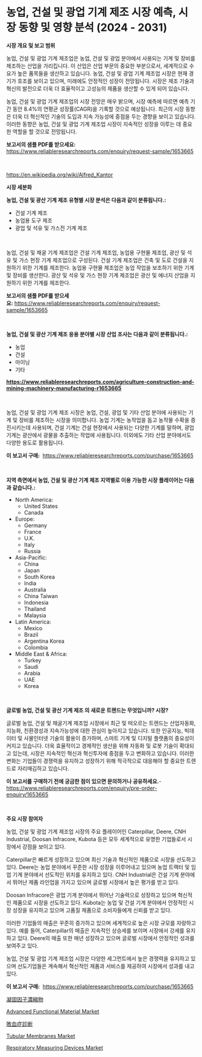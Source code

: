 <p><h1>농업, 건설 및 광업 기계 제조 시장 예측, 시장 동향 및 영향 분석 (2024 - 2031)</h1></p><p><strong>시장 개요 및 보고 범위</strong></p>
<p><p>농업, 건설 및 광업 기계 제조업은 농업, 건설 및 광업 분야에서 사용되는 기계 및 장비를 제조하는 산업을 가리킵니다. 이 산업은 산업 부문의 중요한 부분으로서, 세계적으로 수요가 높은 품목들을 생산하고 있습니다. 농업, 건설 및 광업 기계 제조업 시장은 현재 경기가 호조를 보이고 있으며, 미래에도 안정적인 성장이 전망됩니다. 시장은 제조 기술과 혁신의 발전으로 더욱 더 효율적이고 고성능의 제품을 생산할 수 있게 되어 있습니다. </p><p>농업, 건설 및 광업 기계 제조업의 시장 전망은 매우 밝으며, 시장 예측에 따르면 예측 기간 동안 8.4%의 연평균 성장률(CAGR)을 기록할 것으로 예상됩니다. 최근의 시장 동향은 더욱 더 혁신적인 기술의 도입과 지속 가능성에 중점을 두는 경향을 보이고 있습니다. 이러한 동향은 농업, 건설 및 광업 기계 제조업 시장이 지속적인 성장을 이루는 데 중요한 역할을 할 것으로 전망됩니다.</p></p>
<p><strong>보고서의 샘플 PDF를 받으세요:</strong> <a href="https://www.reliableresearchreports.com/enquiry/request-sample/1653665">https://www.reliableresearchreports.com/enquiry/request-sample/1653665</a></p>
<p>&nbsp;</p>
<p><a href="https://en.wikipedia.org/wiki/Alfred_Kantor">https://en.wikipedia.org/wiki/Alfred_Kantor</a></p>
<p><strong>시장 세분화</strong></p>
<p><strong>농업, 건설 및 광산 기계 제조 유형별 시장 분석은 다음과 같이 분류됩니다.:</strong></p>
<p><ul><li>건설 기계 제조</li><li>농업용 도구 제조</li><li>광업 및 석유 및 가스전 기계 제조</li></ul></p>
<p>&nbsp;</p>
<p><p>농업, 건설 및 채굴 기계 제조업은 건설 기계 제조업, 농업용 구현물 제조업, 광산 및 석유 및 가스 현장 기계 제조업으로 구성된다. 건설 기계 제조업은 건축 및 도로 건설을 지원하기 위한 기계를 제조한다. 농업용 구현물 제조업은 농업 작업을 보조하기 위한 기계 및 장비를 생산한다. 광산 및 석유 및 가스 현장 기계 제조업은 광산 및 에너지 산업을 지원하기 위한 기계를 제조한다.</p></p>
<p><strong>보고서의 샘플 PDF를 받으세요:</strong>&nbsp;<a href="https://www.reliableresearchreports.com/enquiry/request-sample/1653665">https://www.reliableresearchreports.com/enquiry/request-sample/1653665</a></p>
<p>&nbsp;</p>
<p><strong> 농업, 건설 및 광산 기계 제조 응용 분야별 시장 산업 조사는 다음과 같이 분류됩니다.:</strong></p>
<p><ul><li>농업</li><li>건설</li><li>마이닝</li><li>기타</li></ul></p>
<p><strong><a href="https://www.reliableresearchreports.com/agriculture-construction-and-mining-machinery-manufacturing-r1653665">https://www.reliableresearchreports.com/agriculture-construction-and-mining-machinery-manufacturing-r1653665</a></strong></p>
<p>&nbsp;</p>
<p><p>농업, 건설 및 광업 기계 제조 시장은 농업, 건설, 광업 및 기타 산업 분야에 사용되는 기계 및 장비를 제조하는 시장을 의미합니다. 농업 기계는 농작업을 돕고 농작물 수확을 증진시키는데 사용되며, 건설 기계는 건설 현장에서 사용되는 다양한 기계를 말하며, 광업 기계는 광산에서 광물을 추출하는 작업에 사용됩니다. 이외에도 기타 산업 분야에서도 다양한 용도로 활용됩니다.</p></p>
<p><strong>이 보고서 구매:</strong>&nbsp; <a href="https://www.reliableresearchreports.com/purchase/1653665">https://www.reliableresearchreports.com/purchase/1653665</a></p>
<p>&nbsp;</p>
<p><strong>지역 측면에서 농업, 건설 및 광산 기계 제조 지역별로 이용 가능한 시장 플레이어는 다음과 같습니다.:</strong></p>
<p><ul>
    <li>
        North America:
        <ul>
            <li>United States</li>
            <li>Canada</li>
        </ul>
    </li>
    <li>
        Europe:
        <ul>
            <li>Germany</li>
            <li>France</li>
            <li>U.K.</li>
            <li>Italy</li>
            <li>Russia</li>
        </ul>
    </li>
    <li>
        Asia-Pacific:
        <ul>
            <li>China</li>
            <li>Japan</li>
            <li>South Korea</li>
            <li>India</li>
            <li>Australia</li>
            <li>China Taiwan</li>
            <li>Indonesia</li>
            <li>Thailand</li>
            <li>Malaysia</li>
        </ul>
    </li>
    <li>
        Latin America:
        <ul>
            <li>Mexico</li>
            <li>Brazil</li>
            <li>Argentina Korea</li>
            <li>Colombia</li>
        </ul>
    </li>
    <li>
        Middle East & Africa:
        <ul>
            <li>Turkey</li>
            <li>Saudi</li>
            <li>Arabia</li>
            <li>UAE</li>
            <li>Korea</li>
        </ul>
    </li>
    </ul></p>
<p>&nbsp;</p>
<p><strong>글로벌 농업, 건설 및 광산 기계 제조 의 새로운 트렌드는 무엇입니까? 시장?</strong></p>
<p><p>글로벌 농업, 건설 및 채굴기계 제조업 시장에서 최근 및 떠오르는 트렌드는 산업자동화, 지능화, 친환경성과 지속가능성에 대한 관심이 높아지고 있습니다. 또한 인공지능, 빅데이터 및 사물인터넷 기술의 활용이 증가하며, 스마트 기계 및 디지털 플랫폼의 중요성이 커지고 있습니다. 더욱 효율적이고 경제적인 생산을 위해 자동화 및 로봇 기술이 확대되고 있는데, 시장은 지속적인 혁신과 혁신투자에 중점을 두고 변화하고 있습니다. 이러한 변화는 기업들이 경쟁력을 유지하고 성장하기 위해 적극적으로 대응해야 할 중요한 트렌드로 자리매김하고 있습니다.</p></p>
<p><strong>이 보고서를 구매하기 전에 궁금한 점이 있으면 문의하거나 공유하세요.</strong>- <a href="https://www.reliableresearchreports.com/enquiry/pre-order-enquiry/1653665">https://www.reliableresearchreports.com/enquiry/pre-order-enquiry/1653665</a></p>
<p>&nbsp;</p>
<p><strong>주요 시장 참여자</strong></p>
<p><p>농업, 건설 및 광업 기계 제조업 시장의 주요 플레이어인 Caterpillar, Deere, CNH Industrial, Doosan Infracore, Kubota 등은 모두 세계적으로 유명한 기업들로서 시장에서 강점을 보이고 있다.</p><p>Caterpillar은 빠르게 성장하고 있으며 최신 기술과 혁신적인 제품으로 시장을 선도하고 있다. Deere는 농업 분야에서 꾸준한 시장 성장을 이루어내고 있으며 농업 트랙터 및 임업 기계 분야에서 선도적인 위치를 유지하고 있다. CNH Industrial은 건설 기계 분야에서 뛰어난 제품 라인업을 가지고 있으며 글로벌 시장에서 높은 평가를 받고 있다.</p><p>Doosan Infracore은 광업 기계 분야에서 뛰어난 기술력으로 성장하고 있으며 혁신적인 제품으로 시장을 선도하고 있다. Kubota는 농업 및 건설 기계 분야에서 안정적인 시장 성장을 유지하고 있으며 고품질 제품으로 소비자들에게 신뢰를 받고 있다.</p><p>이러한 기업들의 매출은 꾸준히 증가하고 있으며 세계적으로 높은 시장 규모를 자랑하고 있다. 예를 들어, Caterpillar의 매출은 지속적인 상승세를 보이며 시장에서 강세를 유지하고 있다. Deere의 매출 또한 매년 성장하고 있으며 글로벌 시장에서 안정적인 성과를 보여주고 있다.</p><p>농업, 건설 및 광업 기계 제조업 시장은 다양한 세그먼트에서 높은 경쟁력을 유지하고 있으며 선도기업들은 계속해서 혁신적인 제품과 서비스를 제공하여 시장에서 성과를 내고 있다.</p></p>
<p><strong>이 보고서 구매:</strong>&nbsp;&nbsp;<a href="https://www.reliableresearchreports.com/purchase/1653665">https://www.reliableresearchreports.com/purchase/1653665</a></p>
<p><p><a href="https://github.com/DanykaKilback/Market-Research-Report-List-2/blob/main/42286446325.md">凝固因子濃縮物</a></p><p><a href="https://medium.com/@elizbethsmithb208/advanced-functional-material-market-forecasts-market-trends-and-impact-analysis-2024-2031-a20ec8b7bdbb">Advanced Functional Material Market</a></p><p><a href="https://github.com/RandallRunte2023/Market-Research-Report-List-2/blob/main/52588126324.md">敗血症診断</a></p><p><a href="https://medium.com/@luke.russell779/global-tubular-membranes-market-sector-types-applications-market-player-strategies-regional-02065f1f3956">Tubular Membranes Market</a></p><p><a href="https://github.com/RichRobinson5/Market-Research-Report-List-6/blob/main/respiratory-measuring-devices-market.md">Respiratory Measuring Devices Market</a></p></p>